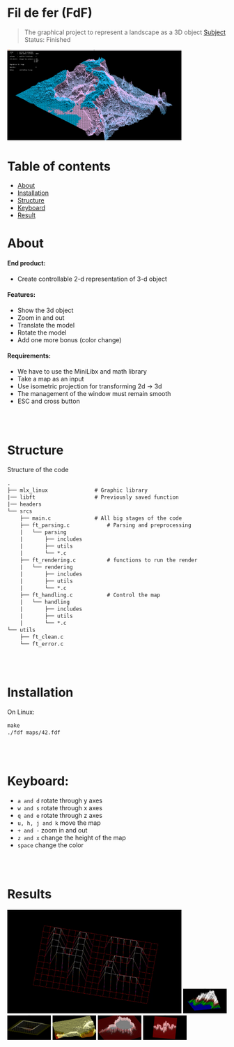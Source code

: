 # Fil de fer (FdF)
> The graphical project to represent a landscape as a 3D object [Subject](en.subject.pdf) \
> Status: Finished

<img src="./images/fdf_example1.png" alt="Alt text" title="Final product" style="display: inline-block; margin: 0 auto; max-width: 400px">

Table of contents
=================

<!--ts-->
   * [About](#About)
   * [Installation](#Installation)
   * [Structure](#Structure)
   * [Keyboard](#Keyboard)
   * [Result](#Results)

<!--te-->

About
=====

#### End product:
- Create controllable 2-d representation of 3-d object
#### Features:
- Show the 3d object
- Zoom in and out
- Translate the model
- Rotate the model
- Add one more bonus (color change)
#### Requirements:
- We have to use the MiniLibx and math library
- Take a map as an input
- Use isometric projection for transforming 2d → 3d
- The management of the window must remain smooth
- ESC and cross button

<br> </br>

Structure
=====================
Structure of the code

    .
    ├── mlx_linux				# Graphic library
    |── libft					# Previously saved function
    |── headers
    └── srcs
        ├── main.c				# All big stages of the code  
        ├── ft_parsing.c			# Parsing and preprocessing
        |	└── parsing
        |		├── includes
        |		├── utils
        |		└── *.c
        ├── ft_rendering.c			# functions to run the render
        |	└── rendering
        |		├── includes
        |		├── utils
        |		└── *.c
        ├── ft_handling.c			# Control the map
        |	└── handling
        |		├── includes
        |		├── utils
        |		└── *.c
	└── utils
		├── ft_clean.c			
		└── ft_error.c

<br> </br>

Installation
============

On Linux:
```
make
./fdf maps/42.fdf
```

<br> </br>

Keyboard:
=========

- `a and d` rotate through y axes
- `w and s` rotate through x axes
- `q and e` rotate through z axes
- `u, h, j and k` move the map
- `+ and -` zoom in and out
- `z and x` change the height of the map
- `space` change the color

<br> </br>

Results
=======

<img src="./images/ezgif.com-video-to-gif.gif" alt="Alt text" title="Final product" style="display: inline-block; margin: 0 auto; max-width: 400px">

<img src="./images/Screenshot from 2023-03-20 20-38-01.png" alt="Alt text" title="Final product" style="display: inline-block; margin: 0 auto; max-width: 100px"> 
<img src="./images/Screenshot from 2023-03-20 21-01-24.png" alt="Alt text" title="Final product" style="display: inline-block; margin: 0 auto; max-width: 100px">
<img src="./images/Screenshot from 2023-03-20 20-58-19.png" alt="Alt text" title="Final product" style="display: inline-block; margin: 0 auto; max-width: 100px">
<img src="./images/Screenshot from 2023-03-20 20-59-19.png" alt="Alt text" title="Final product" style="display: inline-block; margin: 0 auto; max-width: 100px">
<img src="./images/Screenshot from 2023-03-20 20-59-50.png" alt="Alt text" title="Final product" style="display: inline-block; margin: 0 auto; max-width: 100px">

<br> </br>


